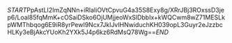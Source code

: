 $START$PpAstLI2ImZqNNn+iRlaIiOVtCpvuG4a35S8Exy8g/XRrJBj3ROxssD3jep6/Loal85fqMmK+cOSaiDSko6OjUMjjeoWxSlDbbIx+kWQCwm8wZ71MESLkpWMThbqog6E9iR8yrPewI9Ncx7JklJvIHNwiduchKH039opL3Guyr2eJzzbcHLKy3eBjAkcYUoKh2YXk5J4p6kz6RdMsQ78Wg==$END$